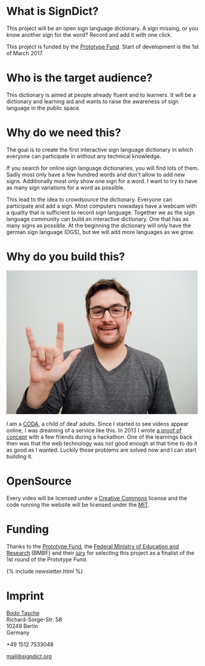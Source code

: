 # What is SignDict?

This project will be an open sign language dictionary. A sign missing, or you know another
sign for the word? Record and add it with one click.

This project is funded by the [Prototype Fund](http://prototypefund.de). Start
of development is the 1st of March 2017.

# Who is the target audience?

This dictionary is aimed at people already fluent and to learners. It will be
a dictionary and learning aid and wants to raise the awareness of sign language
in the public space.

# Why do we need this?

The goal is to create the first interactive sign language dictionary in which
everyone can participate in without any technical knowledge.

If you search for online sign language dictionaries, you will find lots of
them. Sadly most only have a few hundred words and don't allow to add new
signs. Additionally most only show one sign for a word. I want to try to
have as many sign variations for a word as possible.

This lead to the idea to crowdsource the dictionary.  Everyone can participate
and add a sign. Most computers nowadays have a webcam with a quality that is
sufficient to record sign language. Together we as the sign language community
can build an interactive dictionary. One that has as many signs as possible.
At the beginning the dictionary will only have the german sign language (DGS),
but we will add more languages as we grow.

# Why do you build this?

![Bodo](/images/bodo.jpg)

I am a [CODA](https://en.wikipedia.org/wiki/Child_of_deaf_adult), a child of
deaf adults. Since I started to see videos appear online, I was dreaming of a
service like this. In 2013 I wrote [a proof of
concept](http://bitboxer.de/2013/10/25/see-me-speak/) with a few friends during
a hackathon. One of the learnings back then was that the web technology was not
good enough at that time to do it as good as I wanted. Luckily those problems
are solved now and I can start building it.

# OpenSource

Every video will be licensed under a
[Creative Commons](https://creativecommons.org/) license
and the code running the website will be licensed under the
[MIT](https://en.wikipedia.org/wiki/MIT_License).

# Funding

Thanks to the [Prototype Fund](http://prototypefund.de/en/), the
[Federal Ministry of Education and Research](https://www.bmbf.de/) (BMBF) and
their [jury](https://prototypefund.de/2016/10/25/1022/) for selecting this project
as a finalist of the 1st round of the Prototype Fund.

{% include newsletter.html %}

# Imprint

[Bodo Tasche](http://bodo.tasche.me)  
Richard-Sorge-Str. 58  
10249 Berlin  
Germany

+49 1512 7533048

[mail@signdict.org](mailto:mail@signdict.org)
